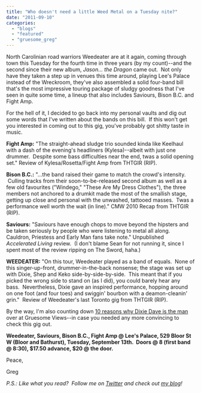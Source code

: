 ```yaml
---
title: "Who doesn't need a little Weed Metal on a Tuesday nite?"
date: "2011-09-10"
categories: 
  - "blogs"
  - "featured"
  - "gruesome_greg"
---
```


North Carolinian road warriors Weedeater are at it again, coming through town this Tuesday for the fourth time in three years (by my count)--and the second since their new album, _Jason... the Dragon_ came out.  Not only have they taken a step up in venues this time around, playing Lee's Palace instead of the Wreckroom, they've also assembled a solid four-band bill that's the most impressive touring package of sludgy goodness that I've seen in quite some time, a lineup that also includes Saviours, Bison B.C. and Fight Amp.

For the hell of it, I decided to go back into my personal vaults and dig out some words that I've written about the bands on this bill.  If this won't get you interested in coming out to this gig, you've probably got shitty taste in music.

**Fight Amp:** "The straight-ahead sludge trio sounded kinda like Keelhaul with a dash of the evening's headliners (Kylesa)--albeit with just one drummer.  Despite some bass difficulties near the end, twas a solid opening set." Review of Kylesa/Rosetta/Fight Amp from THTGIR (RIP).

**Bison B.C.:** "...the band raised their game to match the crowd's intensity.  Culling tracks from their soon-to-be-released second album as well as a few old favourites ("Windego," "These Are My Dress Clothes"), the three members not anchored to a drumkit made the most of the smallish stage, getting up close and personal with the unwashed, tattooed masses.  Twas a performance well worth the wait (in line)." CMW 2010 Recap from THTGIR (RIP).

**Saviours:** "Saviours have enough chops to move beyond the hipsters and be taken seriously by people who were listening to metal all along.  Cauldron, Priestess and Early Man fans take note." Unpublished _Accelerated Living_ review.  (I don't blame Sean for not running it, since I spent most of the review ripping on The Sword, haha.)

**WEEDEATER:** "On this tour, Weedeater played as a band of equals.  None of this singer-up-front, drummer-in-the-back nonsense; the stage was set up with Dixie, Shep and Keko side-by-side-by-side.  This meant that if you picked the wrong side to stand on (as I did), you could barely hear any bass.  Nevertheless, Dixie gave an inspired performance, hopping around on one foot (and four toes) and swiggin' bourbon with a deamon-cleanin' grin."  Review of Weedeater's last Toronto gig from THTGIR (RIP).

By the way, I'm also counting down [10 reasons why Dixie Dave is the man](http://gruesomeviews.com/2011/09/09/10-reasons-why-dixie-dave-is-the-man-number-5-monkey-junction/) over at Gruesome Views--in case you needed any more convincing to check this gig out.

**Weedeater, Saviours, Bison B.C., Fight Amp @ Lee's Palace, 529 Bloor St W (Bloor and Bathurst), Tuesday, September 13th.  Doors @ 8 (first band @ 8:30), $17.50 advance, $20 @ the door.**

Peace,

Greg

_P.S.: Like what you read?  Follow me on [Twitter](http://twitter.com/gruesomeviews) and check out [my blog](http://gruesomeviews.com/)!_
